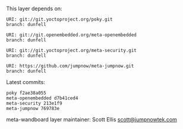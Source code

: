 This layer depends on:

    URI: git://git.yoctoproject.org/poky.git
    branch: dunfell

    URI: git://git.openembedded.org/meta-openembedded
    branch: dunfell

    URI: git://git.yoctoproject.org/meta-security.git
    branch: dunfell

    URI: https://github.com/jumpnow/meta-jumpnow.git
    branch: dunfell

Latest commits:

    poky f2ae38a055
    meta-openembedded d7b41ced4
    meta-security 213e1f9
    meta-jumpnow 769783e

meta-wandboard layer maintainer: Scott Ellis <scott@jumpnowtek.com>
